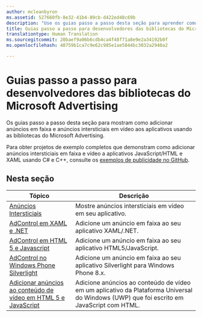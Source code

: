 ```yaml
---
author: mcleanbyron
ms.assetid: 527660fb-8e32-41b4-89cb-d422ed48c69b
description: "Use os guias passo a passo desta seção para aprender como adicionar anúncios em faixa e anúncios intersticiais em vídeo aos aplicativos usando as bibliotecas do Microsoft Advertising."
title: Guias passo a passo para desenvolvedores das bibliotecas do Microsoft Advertising
translationtype: Human Translation
ms.sourcegitcommit: 20baef9a06b6cdb4ca4f48f71a8e9e2a34192b0f
ms.openlocfilehash: 40759b1ca7c9e62c985e1ae5844bc3032a2940a2

---
```


# Guias passo a passo para desenvolvedores das bibliotecas do Microsoft Advertising




Os guias passo a passo desta seção para mostram como adicionar anúncios em faixa e anúncios intersticiais em vídeo aos aplicativos usando as bibliotecas do Microsoft Advertising.

Para obter projetos de exemplo completos que demonstram como adicionar anúncios intersticiais em faixa e vídeo a aplicativos JavaScript/HTML e XAML usando C# e C++, consulte os [exemplos de publicidade no GitHub](http://aka.ms/githubads).

## Nesta seção

|  Tópico    | Descrição |               
|----------|-------|
| [Anúncios Intersticiais](interstitial-ads.md)    | Mostre anúncios intersticiais em vídeo em seu aplicativo.        |
| [AdControl em XAML e .NET](adcontrol-in-xaml-and--net.md)     | Adicione um anúncio em faixa ao seu aplicativo XAML/.NET.        |
| [AdControl em HTML 5 e Javascript](adcontrol-in-html-5-and-javascript.md)     | Adicione um anúncio em faixa ao seu aplicativo HTML5/JavaScript.        |
| [AdControl no Windows Phone Silverlight](adcontrol-in-windows-phone-silverlight.md)       | Adicione um anúncio em faixa ao seu aplicativo Silverlight para Windows Phone 8.x. |
| [Adicionar anúncios ao conteúdo de vídeo em HTML 5 e JavaScript](add-advertisements-to-video-content.md)     |  Adicione anúncios ao conteúdo de vídeo em um aplicativo da Plataforma Universal do Windows (UWP) que foi escrito em JavaScript com HTML. |



 

 



<!--HONumber=Aug16_HO3-->


